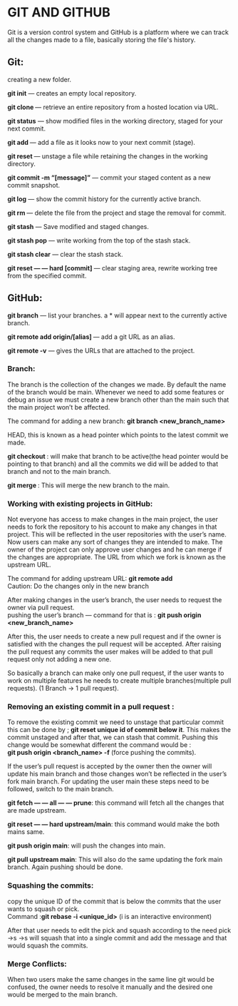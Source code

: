 # GIT AND GITHUB

Git is a version control system and GitHub is a platform where we can track all the changes made to a file, basically storing the file's history.

## Git:
creating a new folder.

**git init** — creates an empty local repository.

**git clone <url>** — retrieve an entire repository from a hosted location via URL.

**git status** — show modified files in the working directory, staged for your next commit.

**git add <file name>**— add a file as it looks now to your next commit (stage).

**git reset <file name>** — unstage a file while retaining the changes in the working directory.

**git commit -m “[message]”** — commit your staged content as a new commit snapshot.

**git log** — show the commit history for the currently active branch.

**git rm <file>** — delete the file from the project and stage the removal for commit.

**git stash** — Save modified and staged changes.

**git stash pop** — write working from the top of the stash stack.

**git stash clear** — clear the stash stack.

**git reset — — hard [commit]** — clear staging area, rewrite working tree from the specified commit.


## GitHub:
**git branch** — list your branches. a * will appear next to the currently active branch.

**git remote add origin/[alias] <URL>** — add a git URL as an alias.

**git remote -v** — gives the URLs that are attached to the project.

### Branch:
The branch is the collection of the changes we made. By default the name of the branch would be main. Whenever we need to add some features or debug an issue we must create a new branch other than the main such that the main project won’t be affected.


The command for adding a new branch: **git branch <new_branch_name>**


HEAD, this is known as a head pointer which points to the latest commit we made.


**git checkout <branchname>**: will make that branch to be active(the head pointer would be pointing to that branch) and all the commits we did will be added to that branch and not to the main branch.


**git merge <branch name>**: This will merge the new branch to the main.


### Working with existing projects in GitHub:
Not everyone has access to make changes in the main project, the user needs to fork the repository to his account to make any changes in that project. This will be reflected in the user repositories with the user’s name. Now users can make any sort of changes they are intended to make. The owner of the project can only approve user changes and he can merge if the changes are appropriate. The URL from which we fork is known as the upstream URL.


The command for adding upstream URL: **git remote add <parent URL>**  
Caution: Do the changes only in the new branch

After making changes in the user’s branch, the user needs to request the owner via pull request.  
pushing the user’s branch — command for that is : **git push origin <new_branch_name>**


After this, the user needs to create a new pull request and if the owner is satisfied with the changes the pull request will be accepted. After raising the pull request any commits the user makes will be added to that pull request only not adding a new one.


So basically a branch can make only one pull request, if the user wants to work on multiple features he needs to create multiple branches(multiple pull requests). (1 Branch → 1 pull request).


### Removing an existing commit in a pull request :


To remove the existing commit we need to unstage that particular commit this can be done by ; **git reset unique id of commit below it**. This makes the commit unstaged and after that, we can stash that commit. Pushing this change would be somewhat different the command would be :  
**git push origin <branch_name> -f** (force pushing the commits).


If the user’s pull request is accepted by the owner then the owner will update his main branch and those changes won’t be reflected in the user’s fork main branch. For updating the user main these steps need to be followed, switch to the main branch.


**git fetch — — all — — prune**: this command will fetch all the changes that are made upstream.  

**git reset — — hard upstream/main**: this command would make the both mains same.  

**git push origin main**: will push the changes into main.  

**git pull upstream main**: This will also do the same updating the fork main branch. Again pushing should be done.  



### Squashing the commits:
copy the unique ID of the commit that is below the commits that the user wants to squash or pick.  
Command :**git rebase -i <unique_id>** (i is an interactive environment)  

After that user needs to edit the pick and squash according to the need pick →s →s will squash that into a single commit and add the message and that would squash the commits.


### Merge Conflicts:
When two users make the same changes in the same line git would be confused, the owner needs to resolve it manually and the desired one would be merged to the main branch.